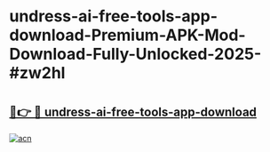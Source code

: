 # undress-ai-free-tools-app-download-Premium-APK-Mod-Download-Fully-Unlocked-2025-#zw2hl

# <h2><a href="https://bedroomkl.my?title=undress-ai-free-tools-app-download&ref=1AP">🔗👉 🔴 undress-ai-free-tools-app-download</a></h2>

[![acn](https://github.com/user-attachments/assets/0f9c940e-d8b0-45ae-aac7-cd30a18b3e1c)](https://bedroomkl.my?title=undress-ai-free-tools-app-download&ref=1AP)

